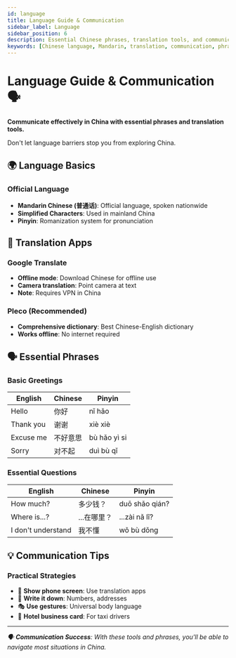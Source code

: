 ```yaml
---
id: language
title: Language Guide & Communication
sidebar_label: Language
sidebar_position: 6
description: Essential Chinese phrases, translation tools, and communication tips for travelers
keywords: [Chinese language, Mandarin, translation, communication, phrases, pinyin]
---
```


# Language Guide & Communication 🗣️

**Communicate effectively in China with essential phrases and translation tools.**

Don't let language barriers stop you from exploring China.

## 🌍 Language Basics

### **Official Language**
- **Mandarin Chinese (普通话)**: Official language, spoken nationwide
- **Simplified Characters**: Used in mainland China
- **Pinyin**: Romanization system for pronunciation

## 📱 Translation Apps

### **Google Translate**
- **Offline mode**: Download Chinese for offline use
- **Camera translation**: Point camera at text
- **Note**: Requires VPN in China

### **Pleco (Recommended)**
- **Comprehensive dictionary**: Best Chinese-English dictionary
- **Works offline**: No internet required

## 🗣️ Essential Phrases

### **Basic Greetings**
| English | Chinese | Pinyin |
|---------|---------|--------|
| Hello | 你好 | nǐ hǎo |
| Thank you | 谢谢 | xiè xiè |
| Excuse me | 不好意思 | bù hǎo yì si |
| Sorry | 对不起 | duì bù qǐ |

### **Essential Questions**
| English | Chinese | Pinyin |
|---------|---------|--------|
| How much? | 多少钱？ | duō shǎo qián? |
| Where is...? | ...在哪里？ | ...zài nǎ lǐ? |
| I don't understand | 我不懂 | wǒ bù dǒng |

## 💡 Communication Tips

### **Practical Strategies**
- 📱 **Show phone screen**: Use translation apps
- 📝 **Write it down**: Numbers, addresses
- 🎭 **Use gestures**: Universal body language
- 🏨 **Hotel business card**: For taxi drivers

---

*🗣️ **Communication Success**: With these tools and phrases, you'll be able to navigate most situations in China.* 